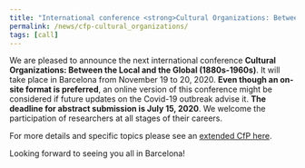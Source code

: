 ```yaml
---
title: "International conference <strong>Cultural Organizations: Between the Local and the Global (1880-1960)</strong>"
permalink: /news/cfp-cultural_organizations/
tags: [call]
---
```

We are pleased to announce the next international conference **Cultural Organizations: Between the Local and the Global (1880s-1960s)**. It will take place in Barcelona from November 19 to 20, 2020. **Even though an on-site format is preferred**, an online version of this conference might be considered if future updates on the Covid-19 outbreak advise it.
**The deadline for abstract submission is July 15, 2020**. We welcome the participation of researchers at all stages of their careers.

For more details and specific topics please see an [extended CfP here](/calls/).

Looking forward to seeing you all in Barcelona!
